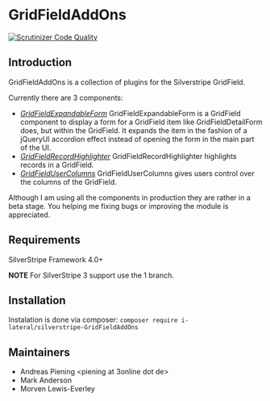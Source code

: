# GridFieldAddOns

[![Scrutinizer Code Quality](https://scrutinizer-ci.com/g/i-lateral/silverstripe-GridFieldAddOns/badges/quality-score.png?b=2)](https://scrutinizer-ci.com/g/i-lateral/silverstripe-GridFieldAddOns/?branch=2)

## Introduction

GridFieldAddOns is a collection of plugins for the Silverstripe GridField.

Currently there are 3 components:

- *[GridFieldExpandableForm](http://github.com/smindel/silverstripe-GridFieldAddOns/blob/master/docs/en/GridFieldExpandableForm.md)*
	GridFieldExpandableForm is a GridField component to display a form for a GridField item like GridFieldDetailForm does, but within the GridField. It expands the item in the fashion of a jQueryUI accordion effect instead of opening the form in the main part of the UI.
- *[GridFieldRecordHighlighter](http://github.com/smindel/silverstripe-GridFieldAddOns/blob/master/docs/en/GridFieldRecordHighlighter.md)*
	GridFieldRecordHighlighter highlights records in a GridField.
- *[GridFieldUserColumns](http://github.com/smindel/silverstripe-GridFieldAddOns/blob/master/docs/en/GridFieldUserColumns.md)*
	GridFieldUserColumns gives users control over the columns of the GridField.

Although I am using all the components in production they are rather in a beta stage. You helping me fixing bugs or improving the module is appreciated.

## Requirements

SilverStripe Framework 4.0+

**NOTE** For SilverStripe 3 support use the 1 branch.

## Installation

Instalation is done via composer: `composer require i-lateral/silverstripe-GridFieldAddOns`

## Maintainers

* Andreas Piening <piening at 3online dot de>
* Mark Anderson <mark at ilateral dot co dot uk>
* Morven Lewis-Everley <morven at ilateral dot co dot uk>